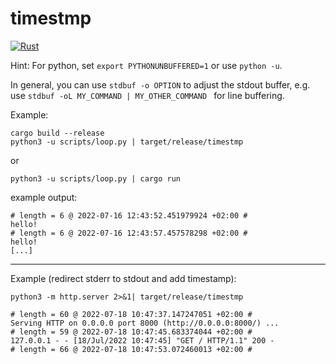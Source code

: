 # timestmp

[![Rust](https://github.com/gglyptodon/timestmp/actions/workflows/rust.yml/badge.svg)](https://github.com/gglyptodon/timestmp/actions/workflows/rust.yml)

Hint: 
For python, set ``export PYTHONUNBUFFERED=1`` 
or  use ``python -u``. 

In general, you can use ``stdbuf -o OPTION`` to adjust the stdout buffer, e.g. use ``stdbuf -oL MY_COMMAND | MY_OTHER_COMMAND `` for line buffering.


Example:
```
cargo build --release
python3 -u scripts/loop.py | target/release/timestmp
```
or
```
python3 -u scripts/loop.py | cargo run
```

example output:
```
# length = 6 @ 2022-07-16 12:43:52.451979924 +02:00 #
hello!
# length = 6 @ 2022-07-16 12:43:57.457578298 +02:00 #
hello!
[...]
```
---
Example (redirect stderr to stdout and add timestamp):

``python3 -m http.server 2>&1| target/release/timestmp
``
```
# length = 60 @ 2022-07-18 10:47:37.147247051 +02:00 #
Serving HTTP on 0.0.0.0 port 8000 (http://0.0.0.0:8000/) ...
# length = 59 @ 2022-07-18 10:47:45.683374044 +02:00 #
127.0.0.1 - - [18/Jul/2022 10:47:45] "GET / HTTP/1.1" 200 -
# length = 66 @ 2022-07-18 10:47:53.072460013 +02:00 #

```
